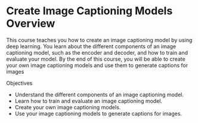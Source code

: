# Create Image Captioning Models Overview

This course teaches you how to create an image captioning model by using deep learning. You learn about the different components of an image captioning model, such as the encoder and decoder, and how to train and evaluate your model. By the end of this course, you will be able to create your own image captioning models and use them to generate captions for images

Objectives
* Understand the different components of an image captioning model.
* Learn how to train and evaluate an image captioning model.
* Create your own image captioning models.
* Use your image captioning models to generate captions for images.
